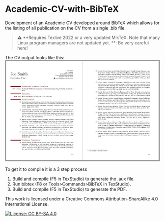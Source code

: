 
# Academic-CV-with-BibTeX
Development of an Academic CV developed around BibTeX which allows for the listing of all publication on the CV from a single .bib file. 

> :warning: **Requires Texlive 2022 or a very updated MikTeX. Note that many Linux program managers are not updated yet. **: Be very careful here!


The CV output looks like this:
![Image of NMR](CV_2_pages.jpg)

To get it to compile it is a 3 step process
1. Build and compile (F5 in TexStudio) to generate the .aux file.
1. Run bibtex (F8 or Tools>Commands>BibTeX in TexStudio).
1. Build and compile (F5 in TexStudio) to generate the PDF.

This work is licensed under a Creative Commons Attribution-ShareAlike 4.0 International License.

[![License: CC BY-SA 4.0](https://img.shields.io/badge/License-CC_BY--SA_4.0-lightgrey.svg)](https://creativecommons.org/licenses/by-sa/4.0/)
